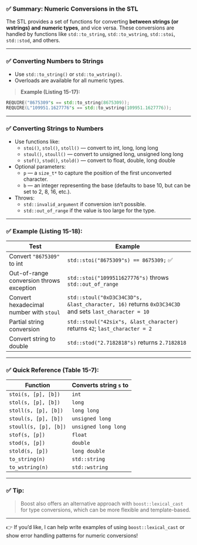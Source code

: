 ### ✅ **Summary: Numeric Conversions in the STL**

The STL provides a set of functions for converting **between strings (or wstrings) and numeric types**, and vice versa. These conversions are handled by functions like `std::to_string`, `std::to_wstring`, `std::stoi`, `std::stod`, and others.

---

### ✅ **Converting Numbers to Strings**
- Use `std::to_string()` or `std::to_wstring()`.
- Overloads are available for all numeric types.

> **Example (Listing 15-17):**
```cpp
REQUIRE("8675309"s == std::to_string(8675309));
REQUIRE(L"109951.1627776"s == std::to_wstring(109951.1627776)); 
```

---

### ✅ **Converting Strings to Numbers**
- Use functions like:
  - `stoi()`, `stol()`, `stoll()` — convert to int, long, long long
  - `stoul()`, `stoull()` — convert to unsigned long, unsigned long long
  - `stof()`, `stod()`, `stold()` — convert to float, double, long double
- Optional parameters:
  - `p` — a `size_t*` to capture the position of the first unconverted character.
  - `b` — an integer representing the base (defaults to base 10, but can be set to 2, 8, 16, etc.).
- Throws:
  - `std::invalid_argument` if conversion isn’t possible.
  - `std::out_of_range` if the value is too large for the type.

---

### ✅ **Example (Listing 15-18):**
| **Test**                                           | **Example**                                                                                          |
|----------------------------------------------------|------------------------------------------------------------------------------------------------------|
| Convert `"8675309"` to int                         | `std::stoi("8675309"s) == 8675309;`  ✅                                                               |
| Out-of-range conversion throws exception           | `std::stoi("1099511627776"s)` throws `std::out_of_range`                                             |
| Convert hexadecimal number with `stoul`            | `std::stoul("0xD3C34C3D"s, &last_character, 16)` returns `0xD3C34C3D` and sets `last_character = 10` |
| Partial string conversion                          | `std::stoul("42six"s, &last_character)` returns `42`; `last_character = 2`                           |
| Convert string to double                           | `std::stod("2.7182818"s)` returns `2.7182818`                                                       |

---

### ✅ **Quick Reference (Table 15-7)**:

| **Function**            | **Converts string `s` to**      |
|-------------------------|---------------------------------|
| `stoi(s, [p], [b])`     | `int`                           |
| `stol(s, [p], [b])`     | `long`                          |
| `stoll(s, [p], [b])`    | `long long`                     |
| `stoul(s, [p], [b])`    | `unsigned long`                 |
| `stoull(s, [p], [b])`   | `unsigned long long`            |
| `stof(s, [p])`          | `float`                         |
| `stod(s, [p])`          | `double`                        |
| `stold(s, [p])`         | `long double`                   |
| `to_string(n)`          | `std::string`                   |
| `to_wstring(n)`         | `std::wstring`                  |

---

### ✅ **Tip:**
> Boost also offers an alternative approach with `boost::lexical_cast` for type conversions, which can be more flexible and template-based.

---

👉 If you’d like, I can help write examples of using `boost::lexical_cast` or show error handling patterns for numeric conversions!